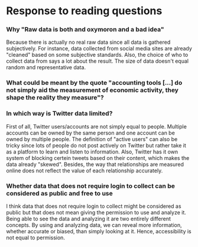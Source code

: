 # Response to reading questions

### Why "Raw data is both and oxymoron and a bad idea"
Because there is actually no real raw data since all data is gathered subjectively. For instance, data collected from social media sites are already "cleaned" based on some subjective standards. Also, the choice of who to collect data from says a lot about the result. The size of data doesn't equal random and representative data.


### What could be meant by the quote "accounting tools [...] do not simply aid the measurement of economic activity, they shape the reality they measure"?

### In which way is Twitter data limited?
First of all, Twitter users/accounts are not simply equal to people. Multiple accounts can be owned by the same person and one account can be owned by multiple people. The definition of "active users" can also be tricky since lots of people do not post actively on Twitter but rather take it as a platform to learn and listen to information. Also, Twitter has it own system of blocking certein tweets based on their content, which makes the data already "skewed". Besides, the way that relationships are measured online does not reflect the value of each relationship accurately.

### Whether data that does not require login to collect can be considered as public and free to use
I think data that does not require login to collect might be considered as public but that does not mean giving the permission to use and analyze it. Being able to see the data and analyzing it are two entirely different concepts. By using and analyzing data, we can reveal more information, whether accurate or biased, than simply looking at it. Hence, accessibility is not equal to permission.
